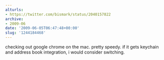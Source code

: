 ```yaml
---
alturls:
- https://twitter.com/bismark/status/2040157822
archive:
- 2009-06
date: '2009-06-05T06:47:48+00:00'
slug: '1244184468'
---
```


checking out google chrome on the mac. pretty speedy.  if it gets keychain and address book integration, i would consider switching.

